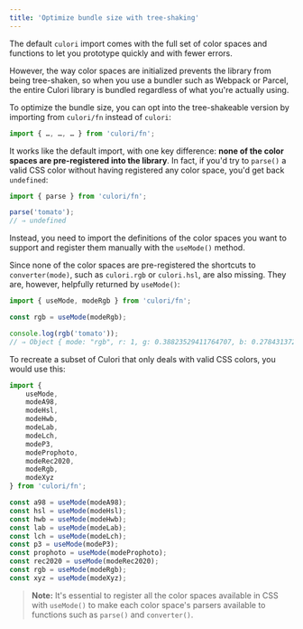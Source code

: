 ```yaml
---
title: 'Optimize bundle size with tree-shaking'
---
```


The default `culori` import comes with the full set of color spaces and functions to let you prototype quickly and with fewer errors. 

However, the way color spaces are initialized prevents the library from being tree-shaken, so when you use a bundler such as Webpack or Parcel, the entire Culori library is bundled regardless of what you're actually using.

To optimize the bundle size, you can opt into the tree-shakeable version by importing from `culori/fn` instead of `culori`:

```js
import { …, …, … } from 'culori/fn';
```

It works like the default import, with one key difference: __none of the color spaces are pre-registered into the library__. In fact, if you'd try to `parse()` a valid CSS color without having registered any color space, you'd get back `undefined`:

```js
import { parse } from 'culori/fn';

parse('tomato');
// ⇒ undefined
```

Instead, you need to import the definitions of the color spaces you want to support and register them manually with the `useMode()` method.

Since none of the color spaces are pre-registered the shortcuts to `converter(mode)`, such as `culori.rgb` or `culori.hsl`, are also missing. They are, however, helpfully returned by `useMode()`:

```js
import { useMode, modeRgb } from 'culori/fn';

const rgb = useMode(modeRgb);

console.log(rgb('tomato'));
// ⇒ Object { mode: "rgb", r: 1, g: 0.38823529411764707, b: 0.2784313725490196 }
```

To recreate a subset of Culori that only deals with valid CSS colors, you would use this: 

```js
import {
	useMode,
	modeA98,
	modeHsl,
	modeHwb,
	modeLab,
	modeLch,
	modeP3,
	modeProphoto,
	modeRec2020,
	modeRgb,
	modeXyz
} from 'culori/fn';

const a98 = useMode(modeA98);
const hsl = useMode(modeHsl);
const hwb = useMode(modeHwb);
const lab = useMode(modeLab);
const lch = useMode(modeLch);
const p3 = useMode(modeP3);
const prophoto = useMode(modeProphoto);
const rec2020 = useMode(modeRec2020);
const rgb = useMode(modeRgb);
const xyz = useMode(modeXyz);
```

> __Note:__ It's essential to register all the color spaces available in CSS with `useMode()` to make each color space's parsers available to functions such as `parse()` and `converter()`.